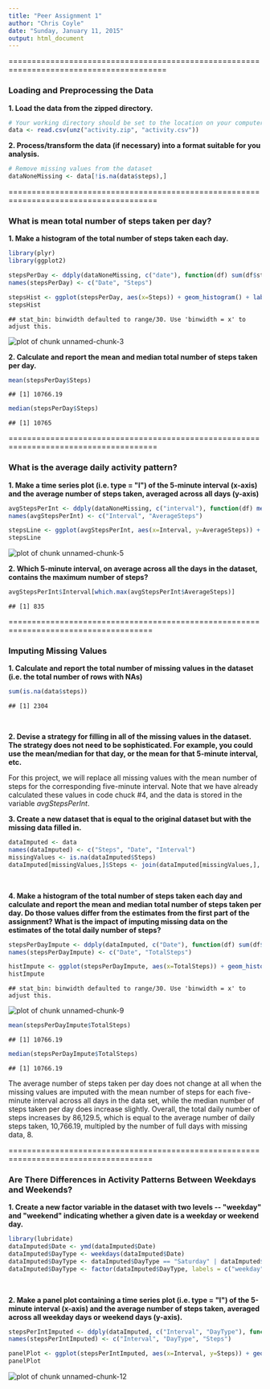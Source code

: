 ```yaml
---
title: "Peer Assignment 1"
author: "Chris Coyle"
date: "Sunday, January 11, 2015"
output: html_document
---
```


========================================================================================

### Loading and Preprocessing the Data

**1. Load the data from the zipped directory.**  


```r
# Your working directory should be set to the location on your computer to which you pulled the remote repository. Because the data in this repository is in a zipped folder, the "unz()" function is used to unzip the dataset. If you have already unzipped the data yourself, then you should remove this function from the line below and read in the dataset in the usual way.
data <- read.csv(unz("activity.zip", "activity.csv"))
```

**2. Process/transform the data (if necessary) into a format suitable for you analysis.**


```r
# Remove missing values from the dataset
dataNoneMissing <- data[!is.na(data$steps),]
```
======================================================================================

### What is mean total number of steps taken per day?

**1. Make a histogram of the total number of steps taken each day.**  


```r
library(plyr)
library(ggplot2)

stepsPerDay <- ddply(dataNoneMissing, c("date"), function(df) sum(df$steps))
names(stepsPerDay) <- c("Date", "Steps")

stepsHist <- ggplot(stepsPerDay, aes(x=Steps)) + geom_histogram() + labs(x = "Number of Steps") + labs(y = "Number of Days") + labs(title = "Histogram of Total Steps Taken Per Day")
stepsHist
```

```
## stat_bin: binwidth defaulted to range/30. Use 'binwidth = x' to adjust this.
```

![plot of chunk unnamed-chunk-3](figure/unnamed-chunk-3-1.png) 
<br>

**2. Calculate and report the mean and median total number of steps taken per day.**


```r
mean(stepsPerDay$Steps)
```

```
## [1] 10766.19
```

```r
median(stepsPerDay$Steps)
```

```
## [1] 10765
```

======================================================================================

### What is the average daily activity pattern?

**1. Make a time series plot (i.e. type = "l") of the 5-minute interval (x-axis) and the average number of steps taken, averaged across all days (y-axis)**


```r
avgStepsPerInt <- ddply(dataNoneMissing, c("interval"), function(df) mean(df$steps))
names(avgStepsPerInt) <- c("Interval", "AverageSteps")

stepsLine <- ggplot(avgStepsPerInt, aes(x=Interval, y=AverageSteps)) + geom_line() + labs(x="Five-Minute Time Interval") + labs(y="Average Number of Steps") + labs(title="Average Number of Steps Taken Per Five-Minute Interval")
stepsLine
```

![plot of chunk unnamed-chunk-5](figure/unnamed-chunk-5-1.png) 
<br>

**2. Which 5-minute interval, on average across all the days in the dataset, contains the maximum number of steps?**


```r
avgStepsPerInt$Interval[which.max(avgStepsPerInt$AverageSteps)]
```

```
## [1] 835
```

=====================================================================================

### Imputing Missing Values

**1. Calculate and report the total number of missing values in the dataset (i.e. the total number of rows with NAs)**


```r
sum(is.na(data$steps))
```

```
## [1] 2304
```
<br>

**2. Devise a strategy for filling in all of the missing values in the dataset. The strategy does not need to be sophisticated. For example, you could use the mean/median for that day, or the mean for that 5-minute interval, etc.**

For this project, we will replace all missing values with the mean number of steps for the corresponding five-minute interval. Note that we have already calculated these values in code chuck #4, and the data is stored in the variable *avgStepsPerInt*.
<br>

**3. Create a new dataset that is equal to the original dataset but with the missing data filled in.**


```r
dataImputed <- data
names(dataImputed) <- c("Steps", "Date", "Interval")
missingValues <- is.na(dataImputed$Steps)
dataImputed[missingValues,]$Steps <- join(dataImputed[missingValues,], avgStepsPerInt, by = "Interval")$AverageSteps
```
<br>

**4. Make a histogram of the total number of steps taken each day and calculate and report the mean and median total number of steps taken per day. Do those values differ from the estimates from the first part of the assignment? What is the impact of imputing missing data on the estimates of the total daily number of steps?**


```r
stepsPerDayImpute <- ddply(dataImputed, c("Date"), function(df) sum(df$Steps))
names(stepsPerDayImpute) <- c("Date", "TotalSteps")

histImpute <- ggplot(stepsPerDayImpute, aes(x=TotalSteps)) + geom_histogram() + labs(x="Number of Steps") + labs(y="Number of Days") + labs(title = "Histogram of Total Steps Taken Per Day (with Imputed Data)")
histImpute
```

```
## stat_bin: binwidth defaulted to range/30. Use 'binwidth = x' to adjust this.
```

![plot of chunk unnamed-chunk-9](figure/unnamed-chunk-9-1.png) 


```r
mean(stepsPerDayImpute$TotalSteps)
```

```
## [1] 10766.19
```

```r
median(stepsPerDayImpute$TotalSteps)
```

```
## [1] 10766.19
```
The average number of steps taken per day does not change at all when the missing values are imputed with the mean number of steps for each five-minute interval across all days in the data set, while the median number of steps taken per day does increase slightly. Overall, the total daily number of steps increases by 86,129.5, which is equal to the average number of daily steps taken, 10,766.19, multipled by the number of full days with missing data, 8.

=====================================================================================

### Are There Differences in Activity Patterns Between Weekdays and Weekends?

**1. Create a new factor variable in the dataset with two levels -- "weekday" and "weekend" indicating whether a given date is a weekday or weekend day.**


```r
library(lubridate)
dataImputed$Date <- ymd(dataImputed$Date)
dataImputed$DayType <- weekdays(dataImputed$Date)
dataImputed$DayType <- dataImputed$DayType == "Saturday" | dataImputed$DayType == "Sunday"
dataImputed$DayType <- factor(dataImputed$DayType, labels = c("weekday", "weekend"))
```
<br>

**2. Make a panel plot containing a time series plot (i.e. type = "l") of the 5-minute interval (x-axis) and the average number of steps taken, averaged across all weekday days or weekend days (y-axis).**


```r
stepsPerIntImputed <- ddply(dataImputed, c("Interval", "DayType"), function(df) mean(df$Steps))
names(stepsPerIntImputed) <- c("Interval", "DayType", "Steps")

panelPlot <- ggplot(stepsPerIntImputed, aes(x=Interval, y=Steps)) + geom_line() + facet_grid(. ~ DayType)
panelPlot
```

![plot of chunk unnamed-chunk-12](figure/unnamed-chunk-12-1.png) 
